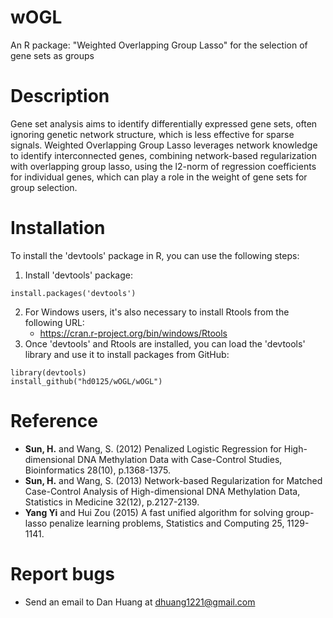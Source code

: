 # wOGL
An R package: "Weighted Overlapping Group Lasso" for the selection of gene sets as groups

# Description
Gene set analysis aims to identify differentially expressed gene sets, often ignoring genetic network structure, which is less effective for sparse signals. Weighted Overlapping Group Lasso leverages network knowledge to identify interconnected genes, combining network-based regularization with overlapping group lasso, using the l2-norm of regression coefficients for individual genes, which can play a role in the weight of gene sets for group selection.

# Installation
To install the 'devtools' package in R, you can use the following steps:
1. Install 'devtools' package:
```
install.packages('devtools')
```
2. For Windows users, it's also necessary to install Rtools from the following URL:  
    - https://cran.r-project.org/bin/windows/Rtools
4. Once 'devtools' and Rtools are installed, you can load the 'devtools' library and use it to install packages from GitHub:
```
library(devtools)
install_github("hd0125/wOGL/wOGL")
```

# Reference
- **Sun, H.** and Wang, S. (2012) Penalized Logistic Regression for High-dimensional DNA Methylation Data with Case-Control Studies, Bioinformatics 28(10), p.1368-1375.
- **Sun, H.** and Wang, S. (2013) Network-based Regularization for Matched Case-Control Analysis of High-dimensional DNA Methylation Data, Statistics in Medicine 32(12), p.2127-2139.
- **Yang Yi** and Hui Zou (2015) A fast unified algorithm for solving group-lasso penalize learning problems, Statistics and Computing 25, 1129-1141.

# Report bugs
- Send an email to Dan Huang at dhuang1221@gmail.com
